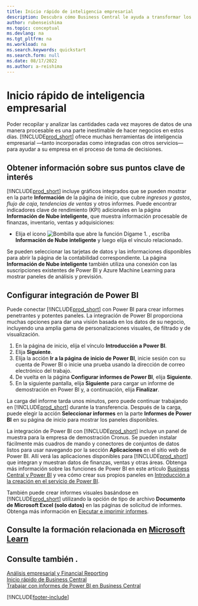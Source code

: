 ```yaml
---
title: Inicio rápido de inteligencia empresarial
description: Descubra cómo Business Central le ayuda a transformar los datos de la empresa en información procesable mediante informes y paneles de inteligencia empresarial.
author: rubenseishima
ms.topic: conceptual
ms.devlang: na
ms.tgt_pltfrm: na
ms.workload: na
ms.search.keywords: quickstart
ms.search.form: null
ms.date: 08/17/2022
ms.author: a-reishima
---
```


# Inicio rápido de inteligencia empresarial

Poder recopilar y analizar las cantidades cada vez mayores de datos de una manera procesable es una parte inestimable de hacer negocios en estos días. [!INCLUDE[prod_short](includes/prod_short.md)] ofrece muchas herramientas de inteligencia empresarial &mdash;tanto incorporadas como integradas con otros servicios&mdash; para ayudar a su empresa en el proceso de toma de decisiones.

## Obtener información sobre sus puntos clave de interés

[!INCLUDE[prod_short](includes/prod_short.md)] incluye gráficos integrados que se pueden mostrar en la parte **Información** de la página de inicio, que cubre *ingresos y gastos*, *flujo de caja*, *tendencias de ventas* y otros informes. Puede encontrar indicadores clave de rendimiento (KPI) adicionales en la página **Información de Nube inteligente**, que muestra información procesable de finanzas, inventario, ventas y adquisiciones:

* Elija el icono ![Bombilla que abre la función Dígame 1.](media/ui-search/search_small.png "Dígame qué desea hacer") , escriba **Información de Nube inteligente** y luego elija el vínculo relacionado.

Se pueden seleccionar las tarjetas de datos y las informaciones disponibles para abrir la página de la contabilidad correspondiente. La página **Información de Nube inteligente** también utiliza una conexión con las suscripciones existentes de Power BI y Azure Machine Learning para mostrar paneles de análisis y previsión.

## Configurar integración de Power BI

Puede conectar [!INCLUDE[prod_short](includes/prod_short.md)] con Power BI para crear informes penetrantes y potentes paneles. La integración de Power BI proporciona muchas opciones para dar una visión basada en los datos de su negocio, incluyendo una amplia gama de personalizaciones visuales, de filtrado y de visualización.

1. En la página de inicio, elija el vínculo **Introducción a Power BI**.
2. Elija **Siguiente**.
3. Elija la acción **Ir a la página de inicio de Power BI**, inicie sesión con su cuenta de Power BI o inicie una prueba usando la dirección de correo electrónico del trabajo.
4. De vuelta en la página **Configurar informes de Power BI**, elija **Siguiente**.
5. En la siguiente pantalla, elija **Siguiente** para cargar un informe de demostración en Power BI y, a continuación, elija **Finalizar**.

La carga del informe tarda unos minutos, pero puede continuar trabajando en [!INCLUDE[prod_short](includes/prod_short.md)] durante la transferencia. Después de la carga, puede elegir la acción **Seleccionar informes** en la parte **Informes de Power BI** en su página de inicio para mostrar los paneles disponibles.

La integración de Power BI con [!INCLUDE[prod_short](includes/prod_short.md)] incluye un panel de muestra para la empresa de demostración Cronus. Se pueden instalar fácilmente más cuadros de mando y conectores de conjuntos de datos listos para usar navegando por la sección **Aplicaciones** en el sitio web de Power BI. Allí verá las aplicaciones disponibles para [!INCLUDE[prod_short](includes/prod_short.md)] que integran y muestran datos de finanzas, ventas y otras áreas. Obtenga más información sobre las funciones de Power BI en este artículo [Business Central y Power BI](admin-powerbi.md) y vea cómo crear sus propios paneles en [Introducción a la creación en el servicio de Power BI](/power-bi/fundamentals/service-get-started).

También puede crear informes visuales basándose en [!INCLUDE[prod_short](includes/prod_short.md)] utilizando la opción de tipo de archivo **Documento de Microsoft Excel (solo datos)** en las páginas de solicitud de informes. Obtenga más información en [Ejecutar e imprimir informes](ui-work-report.md).

## Consulte la formación relacionada en [Microsoft Learn](/learn/paths/use-power-bi)

## Consulte también .

[Análisis empresarial y Financial Reporting](bi.md)  
[Inicio rápido de Business Central](quick-start-business-central.md)  
[Trabajar con informes de Power BI en Business Central](across-working-with-powerbi.md)  

[!INCLUDE[footer-include](includes/footer-banner.md)]
